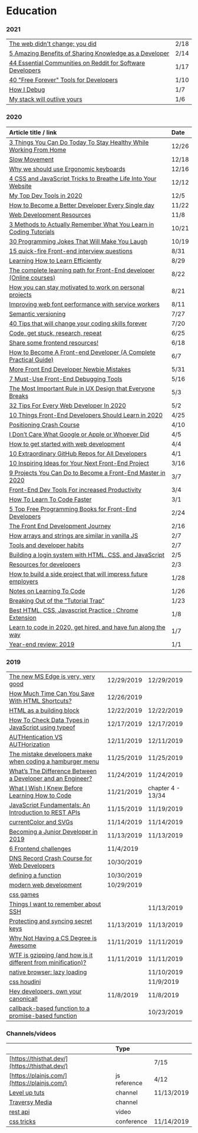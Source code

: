 # Education

### 2021

|  |  |
| :--- | :--- |
| [The web didn't change; you did](https://remysharp.com/2021/02/11/the-web-didnt-change-you-did) | 2/18 |
| [5 Amazing Benefits of Sharing Knowledge as a Developer](https://medium.com/better-programming/5-amazing-benefits-of-sharing-knowledge-as-a-developer-7d6f3ce6b7ee) | 2/14 |
| [44 Essential Communities on Reddit for Software Developers](https://medium.com/javascript-in-plain-english/40-essential-online-communities-on-reddit-for-software-developers-f6e76e3cf5f) | 1/17 |
| [40 "Free Forever" Tools for Developers](https://dev.to/hrishikesh1990/40-free-forever-tools-for-developers-4gdm?utm_source=digest_mailer&utm_medium=email&utm_campaign=digest_email) | 1/10 |
| [How I Debug](https://jerryjones.dev/2020/08/19/how-i-debug/) | 1/7 |
| [My stack will outlive yours](https://blog.steren.fr/2020/my-stack-will-outlive-yours/) | 1/6 |

### 2020

| Article title / link | Date |
| :--- | :--- |
| [3 Things You Can Do Today To Stay Healthy While Working From Home](https://blog.prototypr.io/3-things-you-can-do-today-to-stay-healthy-while-working-from-home-f787c3c32c4a) | 12/26 |
| [Slow Movement](https://css-tricks.com/slow-movement/) | 12/18 |
| [Why we should use Ergonomic keyboards](https://zellwk.com/blog/ergonomic-keyboard/?ck_subscriber_id=420572458) | 12/16 |
| [4 CSS and JavaScript Tricks to Breathe Life Into Your Website](https://medium.com/better-programming/4-css-and-javascript-tricks-to-breathe-life-into-your-website-6464f470a86d) | 12/12 |
| [My Top Dev Tools in 2020](https://medium.com/swlh/my-top-dev-tools-in-2020-ec1fc8571dd3) | 12/5 |
| [How to Become a Better Developer Every Single day](https://medium.com/javascript-in-plain-english/how-to-become-a-better-developer-every-single-day-22f771de5897) | 11/22 |
| [Web Development Resources](https://dev.to/iamismile/web-development-resources-96?utm_source=digest_mailer&utm_medium=email&utm_campaign=digest_email) | 11/8 |
| [3 Methods to Actually Remember What You Learn in Coding Tutorials](https://dev.to/canderson93/3-methods-to-actually-remember-what-you-learn-in-coding-tutorials-j98?utm_campaign=Frontend%2BWeekly&utm_medium=email&utm_source=Frontend_Weekly_224) | 10/21 |
| [30 Programming Jokes That Will Make You Laugh](https://medium.com/javascript-in-plain-english/30-programming-jokes-that-will-make-you-laugh-98f9e20c34e9) | 10/19 |
| [15 quick-fire Front-end interview questions](https://medium.com/javascript-in-plain-english/15-quick-fire-front-end-interview-questions-bb4d83d0817c) | 8/31 |
| [Learning How to Learn Efficiently](https://dev.to/scroung720/learning-how-to-learn-diffused-mode-focused-mode-1-433b?utm_source=digest_mailer&utm_medium=email&utm_campaign=digest_email) | 8/29 |
| [The complete learning path for Front-End developer \(Online courses\)](https://dev.to/denisveleaev/the-complete-learning-path-for-fron-end-developer-online-courses-bnl?utm_source=digest_mailer&utm_medium=email&utm_campaign=digest_email) | 8/22 |
| [How you can stay motivated to work on personal projects](https://dev.to/afonsopacifer/how-you-can-stay-motivated-to-work-on-personal-projects-565a?utm_source=digest_mailer&utm_medium=email&utm_campaign=digest_email) | 8/21 |
| [Improving web font performance with service workers](https://gomakethings.com/improving-web-font-performance-with-service-workers/?mc_cid=ec4b39f910&mc_eid=[UNIQID]) | 8/11 |
| [Semantic versioning](https://gomakethings.com/semantic-versioning/?mc_cid=f6f44955fe&mc_eid=[UNIQID]) | 7/27 |
| [40 Tips that will change your coding skills forever](https://medium.com/swlh/40-tips-that-will-change-your-coding-skills-forever-bf9d6b936ccc) | 7/20 |
| [Code, get stuck, research, repeat](https://gomakethings.com/code-get-stuck-research-repeat/?mc_cid=df1fff34c3&mc_eid=[UNIQID]) | 6/25 |
| [Share some frontend resources!](https://dev.to/nickytonline/share-some-frontend-resources-15j5?utm_source=digest_mailer&utm_medium=email&utm_campaign=digest_email) | 6/18 |
| [How to Become A Front-end Developer \(A Complete Practical Guide\)](https://dev.to/syakirurahman/how-to-become-a-front-end-developer-a-complete-practial-guide-3nfb?utm_source=digest_mailer&utm_medium=email&utm_campaign=digest_email) | 6/7 |
| [More Front End Developer Newbie Mistakes](https://levelup.gitconnected.com/more-front-end-developer-newbie-mistakes-c24f899b99d6) | 5/31 |
| [7 Must-Use Front-End Debugging Tools](https://medium.com/better-programming/7-must-use-front-end-debugging-tools-53ab1807ad68) | 5/16 |
| [The Most Important Rule in UX Design that Everyone Breaks](https://blog.prototypr.io/the-most-important-rule-in-ux-design-that-everyone-breaks-1c1cb188931) | 5/3 |
| [32 Tips For Every Web Developer In 2020](https://medium.com/better-programming/32-tips-for-every-web-developer-in-2020-782fd6554f0d) | 5/2 |
| [10 Things Front-End Developers Should Learn in 2020](https://medium.com/better-programming/10-things-front-end-developers-should-learn-in-2020-61b448e75483) | 4/25 |
| [Positioning Crash Course](https://gomakethings.com/positioning-crash-course/) | 4/10 |
| [I Don’t Care What Google or Apple or Whoever Did](https://adrianroselli.com/2020/03/i-dont-care-what-google-or-apple-or-whomever-did.html) | 4/5 |
| [How to get started with web development](https://gomakethings.com/how-to-get-started-with-web-development/?mc_cid=7ab7f330ec&mc_eid=[UNIQID]) | 4/4 |
| [10 Extraordinary GitHub Repos for All Developers](https://medium.com/better-programming/10-extraordinary-github-repos-for-all-developers-939cdeb28ad0) | 4/1 |
| [10 Inspiring Ideas for Your Next Front-End Project](https://medium.com/better-programming/10-inspiring-ideas-for-your-next-front-end-project-af67ef1cb688) | 3/16 |
| [9 Projects You Can Do to Become a Front-End Master in 2020](https://medium.com/better-programming/9-projects-you-can-do-to-become-a-front-end-master-in-2020-97577110cca1) | 3/7 |
| [Front-End Dev Tools For increased Productivity](https://medium.com/better-programming/10-productivity-tools-for-front-end-developers-4021cdef6fcb) | 3/4 |
| [How To Learn To Code Faster](https://medium.com/swlh/how-to-learn-to-code-faster-32c36c6a7c21) | 3/1 |
| [5 Top Free Programming Books for Front-End Developers](https://booksoncode.com/articles/free-programming-books-for-front-end-developers) | 2/24 |
| [The Front End Development Journey](https://medium.com/swlh/the-front-end-development-journey-bb091c5d5ab2) | 2/16 |
| [How arrays and strings are similar in vanilla JS](https://gomakethings.com/how-arrays-and-strings-are-similar-in-vanilla-js/?mc_cid=6a17a1acba&mc_eid=e9174ba77f) | 2/7 |
| [Tools and developer habits](https://gomakethings.com/tools-and-developer-habits/?mc_cid=c4bd75b55e&mc_eid=e9174ba77f) | 2/7 |
| [Building a login system with HTML, CSS, and JavaScript](https://zellwk.com/blog/frontend-login-system/?ck_subscriber_id=420572458) | 2/5 |
| [Resources for developers](https://zerotomastery.io/resources/?utm_source=mailerlite&utm_medium=email&utm_campaign=the_1_question_i_get_asked_by_students&utm_term=2020-02-03) | 2/3 |
| [How to build a side project that will impress future employers](https://dev.to/coderbyte/how-to-build-a-side-project-that-will-impress-future-employers-nl2) | 1/28 |
| [Notes on Learning To Code](https://medium.com/streamplate/notes-on-learning-to-code-6893340ea470) | 1/26 |
| [Breaking Out of the “Tutorial Trap”](https://medium.com/better-programming/breaking-out-of-the-tutorial-trap-be973e4ed7aa) | 1/23 |
| [Best HTML, CSS, Javascript Practice : Chrome Extension](https://medium.com/@thejungwon/best-html-css-javascript-practice-chrome-extension-ae4e5e7839e) | 1/8 |
| [Learn to code in 2020, get hired, and have fun along the way](https://zerotomastery.io/blog/learn-to-code-in-2020-get-hired-and-have-fun-along-the-way/) | 1/7 |
| [Year-end review: 2019](https://zellwk.com/blog/review-2019/?ck_subscriber_id=420572458) | 1/1 |

### 2019

|  |  |  |
| :--- | :--- | :--- |
| [The new MS Edge is very, very good](https://gomakethings.com/the-new-ms-edge-is-very-very-good/?mc_cid=d322808bba&mc_eid=e9174ba77f) | 12/29/2019 | 12/29/2019 |
| [How Much Time Can You Save With HTML Shortcuts?](https://medium.com/better-programming/how-much-time-can-you-save-with-html-shortcuts-5357a32756d7) | 12/26/2019 |  |
| [HTML as a building block](https://gomakethings.com/html-as-a-building-block/) | 12/22/2019 | 12/22/2019 |
| [How To Check Data Types in JavaScript using typeof](https://medium.com/better-programming/how-to-check-data-types-in-javascript-using-typeof-424d0520a329) | 12/17/2019 | 12/17/2019 |
| [AUTHentication VS AUTHorization](https://dev.to/caffiendkitten/authentication-vs-authorization-25lc) | 12/11/2019 | 12/11/2019 |
| [The mistake developers make when coding a hamburger menu](https://medium.com/free-code-camp/the-mistake-developers-make-when-coding-a-hamburger-menu-f46c7a3ff956) | 11/25/2019 | 11/25/2019 |
| [What’s The Difference Between a Developer and an Engineer?](https://hackernoon.com/whats-the-difference-between-a-developer-and-an-engineer-1e7a97fc1bd) | 11/24/2019 | 11/24/2019 |
| [What I Wish I Knew Before Learning How to Code](https://attachments.convertkitcdnn.com/153160/351e01a1-4704-4443-9a7d-a94ff2922a21/What%20I%20Wish%20I%20Knew%20Before%20Learning%20to%20Code%20-%20Ali%20Spittel.pdf) | 11/21/2019 | chapter 4 - 13/34 |
| [JavaScript Fundamentals: An Introduction to REST APIs](https://itnext.io/javascript-fundamentals-an-introduction-to-rest-apis-7cbe8a809d3b) | 11/15/2019 | 11/19/2019 |
| [currentColor and SVGs](https://gomakethings.com/currentcolor-and-svgs/#) | 11/14/2019 | 11/14/2019 |
| [Becoming a Junior Developer in 2019](https://medium.com/epfl-extension-school/becoming-a-junior-developer-in-2019-1942e4f6427f) | 11/13/2019 | 11/13/2019 |
| [6 Frontend challenges](https://medium.com/better-programming/here-are-6-frontend-challenges-to-code-9952190c97cc) | 11/4/2019 |  |
| [DNS Record Crash Course for Web Developers](https://dev.to/chrisachard/dns-record-crash-course-for-web-developers-35hn) | 10/30/2019 |  |
| [defining a function](%20https://areknawo.com/different-ways-of-defining-a-function-in-javascript/) | 10/30/2019 |  |
| [modern web development](%20https://dev.to/decipherzonesoft/modern-web-development-2019-5g51) | 10/29/2019 |  |
| [css games](%20https://dev.to/devmount/8-games-to-learn-css-the-fun-way-4e0f?utm_source=digest_mailer&utm_medium=email&utm_campaign=digest_email) |  |  |
| [Things I want to remember about SSH](https://dev.to/djangotricks/things-i-want-to-remember-about-ssh-21el?) |  | 11/13/2019 |
| [Protecting and syncing secret keys](https://zellwk.com/blog/environment-variables/) | 11/13/2019 | 11/13/2019 |
| [Why Not Having a CS Degree is Awesome](https://dev.to/thecaitcode/why-not-having-a-cs-degree-is-awesome-he6) | 11/11/2019 | 11/11/2019 |
| [WTF is gzipping \(and how is it different from minification\)?](https://gomakethings.com/wtf-is-gzipping-and-how-is-it-different-from-minification/) | 11/11/2019 | 11/11/2019 |
| [native browser: lazy loading](https://web.dev/native-lazy-loading) |  | 11/10/2019 |
| [css houdini](https://developer.mozilla.org/en-US/docs/Web/Houdini) |  | 11/9/2019 |
| [Hey developers, own your canonical!](https://hashnode.com/post/hey-developers-own-your-canonical-ck1ggpmgs000cd9s1323ltbo7) | 11/8/2019 | 11/8/2019 |
| [callback-based function to a promise-based function](https://www.geeksforgeeks.org/javascript-promises/) |  | 10/23/2019 |

### Channels/videos

|  | Type |  |
| :--- | :--- | :--- |
| [https://thisthat.dev/](https://thisthat.dev/) |  | 7/15 |
| [https://plainjs.com/](https://plainjs.com/) | js reference | 4/12 |
| [Level up tuts](https://www.youtube.com/channel/UCyU5wkjgQYGRB0hIHMwm2Sg) | channel | 11/13/2019 |
| [Traversy Media](https://www.youtube.com/channel/UC29ju8bIPH5as8OGnQzwJyA) | channel |  |
| [rest api](https://www.youtube.com/watch?v=rGObWtjxGBc) | video |  |
| [css tricks](https://css-tricks.com/css-tricks-chronicle-xxxvii/) | conference | 11/14/2019 |

